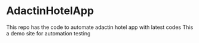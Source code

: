 # AdactinHotelApp
This repo has the code to automate adactin hotel app with latest codes
This a demo site for automation testing
